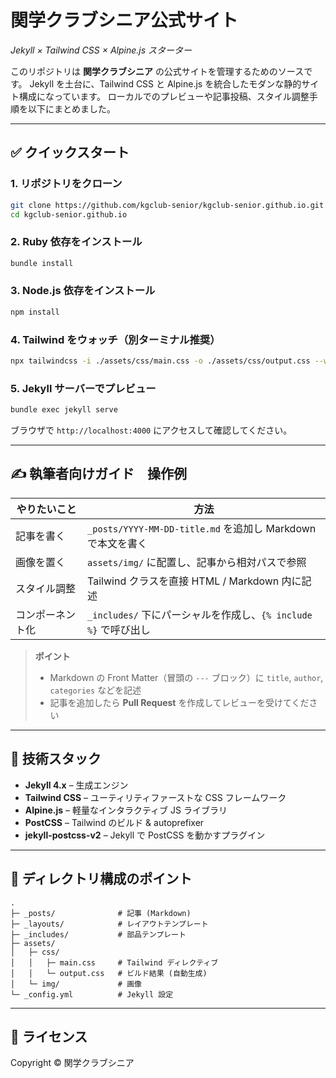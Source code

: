 # 関学クラブシニア公式サイト
_Jekyll × Tailwind CSS × Alpine.js スターター_

このリポジトリは **関学クラブシニア** の公式サイトを管理するためのソースです。
Jekyll を土台に、Tailwind CSS と Alpine.js を統合したモダンな静的サイト構成になっています。
ローカルでのプレビューや記事投稿、スタイル調整手順を以下にまとめました。

---

## ✅ クイックスタート

### 1. リポジトリをクローン

```bash
git clone https://github.com/kgclub-senior/kgclub-senior.github.io.git
cd kgclub-senior.github.io
```

### 2. Ruby 依存をインストール

```bash
bundle install
```

### 3. Node.js 依存をインストール

```bash
npm install
```

### 4. Tailwind をウォッチ（別ターミナル推奨）

```bash
npx tailwindcss -i ./assets/css/main.css -o ./assets/css/output.css --watch
```

### 5. Jekyll サーバーでプレビュー

```bash
bundle exec jekyll serve
```

ブラウザで `http://localhost:4000` にアクセスして確認してください。

---

## ✍️ 執筆者向けガイド　操作例

| やりたいこと | 方法 |
|--------------|------|
| 記事を書く | `_posts/YYYY-MM-DD-title.md` を追加し Markdown で本文を書く |
| 画像を置く | `assets/img/` に配置し、記事から相対パスで参照 |
| スタイル調整 | Tailwind クラスを直接 HTML / Markdown 内に記述 |
| コンポーネント化 | `_includes/` 下にパーシャルを作成し、`{% include %}` で呼び出し |

> **ポイント**
> - Markdown の Front Matter（冒頭の `---` ブロック）に `title`, `author`, `categories` などを記述
> - 記事を追加したら **Pull Request** を作成してレビューを受けてください

---

## 🔧 技術スタック

- **Jekyll 4.x** – 生成エンジン
- **Tailwind CSS** – ユーティリティファーストな CSS フレームワーク
- **Alpine.js** – 軽量なインタラクティブ JS ライブラリ
- **PostCSS** – Tailwind のビルド & autoprefixer
- **jekyll-postcss-v2** – Jekyll で PostCSS を動かすプラグイン

---

## 📐 ディレクトリ構成のポイント

```
.
├─ _posts/              # 記事 (Markdown)
├─ _layouts/            # レイアウトテンプレート
├─ _includes/           # 部品テンプレート
├─ assets/
│   ├─ css/
│   │   ├─ main.css     # Tailwind ディレクティブ
│   │   └─ output.css   # ビルド結果 (自動生成)
│   └─ img/             # 画像
└─ _config.yml          # Jekyll 設定
```

---

## 📜 ライセンス

Copyright © 関学クラブシニア
